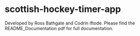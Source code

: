 # scottish-hockey-timer-app
Developed by Ross Bathgate and Codrin Iftode.
Please find the README_Documentation pdf for full documentation.
